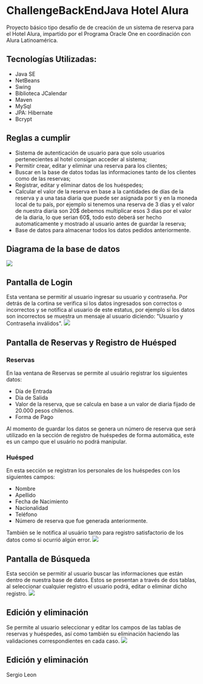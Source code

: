 <h1>ChallengeBackEndJava Hotel Alura</h1>
Proyecto básico tipo desafío de de creación de un sistema de reserva para el Hotel Alura, impartido por el Programa Oracle One en coordinación con Alura Latinoamérica.

<h2>Tecnologías Utilizadas:</h2>
<ul>
  <li>Java SE</li>
  <li>NetBeans</li>
  <li>Swing</li>
  <li>Biblioteca JCalendar</li>
  <li>Maven</li>
  <li>MySql</li>
  <li>JPA: Hibernate</li>
  <li>Bcrypt</li>
</ul>

<h2>Reglas a cumplir</h2>
<ul>
  <li>Sistema de autenticación de usuario para que solo usuarios pertenecientes al hotel consigan acceder al sistema;</li>
  <li>Permitir crear, editar y eliminar una reserva para los clientes;</li>
  <li>Buscar en la base de datos todas las informaciones tanto de los clientes como de las reservas;</li>
  <li>Registrar, editar y eliminar datos de los huéspedes;</li>
  <li>Calcular el valor de la reserva en base a la cantidades de días de la reserva y a una tasa diaria que puede ser asignada por ti y en la moneda local de tu país, por ejemplo si tenemos una reserva de 3 dias y el valor de nuestra diaria son 20$ debemos multiplicar esos 3 dias por el valor de la diaria, lo que serian 60$, todo esto deberá ser hecho automaticamente y mostrado al usuario antes de guardar la reserva;</li>
  <li>Base de datos para almacenar todos los datos pedidos anteriormente.</li>
</ul>

<h2>Diagrama de la base de datos</h2>
<img src="https://github.com/pittuk/ChallengeBackEndJava-HotelAlura/assets/31288202/9b2581d7-a5be-4bb0-8d62-0e7b42b72137"/>

<h2>Pantalla de Login</h2>
Esta ventana se permitir al usuario ingresar su usuario y contraseña. Por detrás de la cortina se verifica si los datos ingresados son correctos o incorrectos y se notifica al usuario de este estatus, por ejemplo si los datos son incorrectos se muestra un mensaje al usuario diciendo: "Usuario y Contraseña inválidos".

<img src="https://github.com/pittuk/ChallengeBackEndJava-HotelAlura/assets/31288202/33fd89dc-03b5-4a4b-a139-56f6f8649bca"/>

<h2>Pantalla de Reservas y Registro de Huésped</h2>
<h3>Reservas</h3>
En laa ventana de Reservas se permite al usuário registrar los siguientes datos:
<ul>
<li>Día de Entrada</li>
<li>Día de Salida</li>
<li>Valor de la reserva, que se calcula en base a un valor de diaria fijado de 20.000 pesos chilenos.</li>
<li>Forma de Pago </li>
</ul>
Al momento de guardar los datos se genera un número de reserva que será utilizado en la sección de registro de huéspedes de forma automática, este es un campo que el usuário no podrá manipular.

<h3>Huésped</h3>
En esta sección se registran los personales de los huéspedes con los siguientes campos:
<ul>
<li>Nombre</li>
<li>Apellido</li>
<li>Fecha de Nacimiento</li>
<li>Nacionalidad</li>
<li>Teléfono</li>
<li>Número de reserva que fue generada anteriormente.</li>
</ul>
También se le notifica al usuário tanto para registro satisfactorio de los datos como si ocurrió algún error.

<img src="https://github.com/pittuk/ChallengeBackEndJava-HotelAlura/assets/31288202/f35e6de1-7e72-4ca6-98b3-510abd059adf"/>

<h2>Pantalla de Búsqueda</h2>
Esta sección se permitir al usuario buscar las informaciones que están dentro de nuestra base de datos. Estos se presentan a través de dos tablas, al seleccionar cualquier registro el usuario podrá, editar o eliminar dicho registro.
<img src="https://github.com/pittuk/ChallengeBackEndJava-HotelAlura/assets/31288202/59468aec-010d-4fbe-8c6b-243d1e440819"/>

<h2>Edición y eliminación</h2>
Se permite al usuario seleccionar y editar los campos de las tablas de reservas y huéspedes, así como también su eliminación haciendo las validaciones correspondientes en cada caso.

<img src="https://github.com/pittuk/ChallengeBackEndJava-HotelAlura/assets/31288202/4820ef05-c6d2-488c-b51e-4c066140d166"/>

<h2>Edición y eliminación</h2>
Sergio Leon

